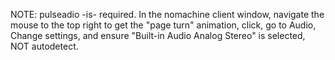 
NOTE: pulseadio -is- required. In the nomachine client window, navigate the mouse to the top right to get the "page turn" animation, click, go to Audio, Change settings, and ensure "Built-in Audio Analog Stereo" is selected, NOT autodetect.
